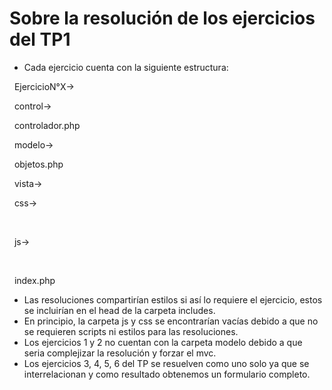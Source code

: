 # Sobre la resolución de los ejercicios del TP1

* Cada ejercicio cuenta con la siguiente estructura:

&nbsp;	EjercicioN°X->

&nbsp;			control->

&nbsp;					controlador.php

&nbsp;			modelo->

&nbsp;					objetos.php

&nbsp;			vista->

&nbsp;					css->

&nbsp;							

&nbsp;					js->

&nbsp;							

&nbsp;					index.php



* Las resoluciones compartirían estilos si así lo requiere el ejercicio, estos se incluirían en el head de la carpeta includes.
* En principio, la carpeta js y css se encontrarían vacías debido a que no se requieren scripts ni estilos para las resoluciones.
* Los ejercicios 1 y 2 no cuentan con la carpeta modelo debido a que seria complejizar la resolución y forzar el mvc.
* Los ejercicios 3, 4, 5, 6 del TP se resuelven como uno solo ya que se interrelacionan y como resultado obtenemos un formulario completo.